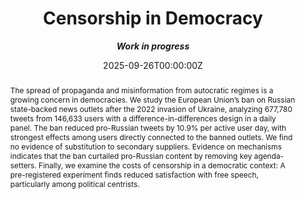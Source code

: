 ---
title: 'Censorship in Democracy'

# Authors
# If you created a profile for a user (e.g. the default `admin` user), write the username (folder name) here
# and it will be replaced with their full name and linked to their profile.
authors:
  - admin
  - Matteo Grigoletto
  - Lorenz Gschwent

date: '2025-09-26T00:00:00Z'
doi: ''

# Schedule page publish date (NOT publication's date).
publishDate: '2025-09-26T00:00:00Z'

# Publication type.
# Accepts a single type but formatted as a YAML list (for Hugo requirements).
# Enter a publication type from the CSL standard.
publication_types: ['article']

# Publication name and optional abbreviated publication name.
publication: ""
publication_short: ""

abstract: "The spread of propaganda and misinformation from autocratic regimes is a growing concern in democracies. We study the European Union’s ban on Russian state-backed news outlets after the 2022 invasion of Ukraine, analyzing 677,780 tweets from 146,633 users with a difference-in-differences design in a daily panel. The ban reduced pro-Russian tweets by 10.9% per active user day, with strongest effects among users directly connected to the banned outlets. We find no evidence of substitution to secondary suppliers. Evidence on mechanisms indicates that the ban curtailed pro-Russian content by removing key agenda-setters. Finally, we examine the costs of censorship in a democratic context: A pre-registered experiment finds reduced satisfaction with free speech, particularly among political centrists."

# Summary. An optional shortened abstract.
summary: "The spread of propaganda and misinformation from autocratic regimes is a growing concern in democracies. We study the European Union’s ban on Russian state-backed news outlets after the 2022 invasion of Ukraine, analyzing 677,780 tweets from 146,633 users with a difference-in-differences design in a daily panel. The ban reduced pro-Russian tweets by 10.9% per active user day, with strongest effects among users directly connected to the banned outlets. We find no evidence of substitution to secondary suppliers. Evidence on mechanisms indicates that the ban curtailed pro-Russian content by removing key agenda-setters. Finally, we examine the costs of censorship in a democratic context: A pre-registered experiment finds reduced satisfaction with free speech, particularly among political centrists."

# tags: []

# Display this page in the Featured widget?
featured: true

# Custom links (uncomment lines below)
links:
- name: PDF
  url: 'research/censorship/CensorshipInDemocracy_Sep2025.pdf'
- name: VoxEU
  url: https://cepr.org/voxeu/columns/censorship-defend-democracy
# url_pdf: ''
# url_code: ''
# url_dataset: ''
# url_poster: ''
# url_project: ''
# url_slides: ''
# url_source: ''
# url_video: ''

# Featured image
# To use, add an image named `featured.jpg/png` to your page's folder.
# image:
#   caption: 'Image credit: [**Unsplash**](https://unsplash.com/photos/pLCdAaMFLTE)'
#   focal_point: ''
#   preview_only: false

# Associated Projects (optional).
#   Associate this publication with one or more of your projects.
#   Simply enter your project's folder or file name without extension.
#   E.g. `internal-project` references `content/project/internal-project/index.md`.
#   Otherwise, set `projects: []`.
# projects:
#   - example

# Slides (optional).
#   Associate this publication with Markdown slides.
#   Simply enter your slide deck's filename without extension.
#   E.g. `slides: "example"` references `content/slides/example/index.md`.
#   Otherwise, set `slides: ""`.
# slides: example

type: "publication"
share: false
subtitle: "**_Work in progress_**"
---
